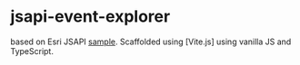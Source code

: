 # jsapi-event-explorer

based on Esri JSAPI [sample](https://developers.arcgis.com/javascript/latest/sample-code/event-explorer/). Scaffolded using [Vite.js] using vanilla JS and TypeScript.
